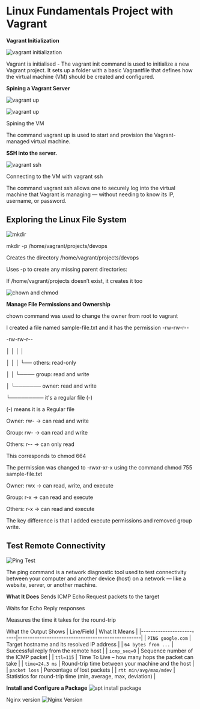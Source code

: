 # Linux Fundamentals Project with Vagrant

**Vagrant Initialization**

![vagrant initialization](image.png)

Vagrant is initialised  - The vagrant init command is used to initialize a new Vagrant project. It sets up a folder with a basic Vagrantfile that defines how the virtual machine (VM) should be created and configured.

**Spining a Vagrant Server**

![vagrant up](image-1.png)

![vagrant up](image-3.png)

Spining the VM

The command vagrant up is used to start and provision the Vagrant-managed virtual machine.

**SSH into the server.**

![vagrant ssh](image-4.png)

Connecting to the VM with vagrant ssh

The command vagrant ssh allows one to securely log into the virtual machine that Vagrant is managing — without needing to know its IP, username, or password.

## Exploring the Linux File System

![mkdir ](image-5.png)

mkdir -p /home/vagrant/projects/devops

Creates the directory /home/vagrant/projects/devops

Uses -p to create any missing parent directories:

If /home/vagrant/projects doesn’t exist, it creates it too

![chown and chmod](image-6.png)

**Manage File Permissions and Ownership**

chown command was used to change the owner from root to vagrant

I created a file named sample-file.txt and it has the permission -rw-rw-r--

-rw-rw-r--

│ │  │  │

│ │  │  └── others: read-only

│ │  └──── group: read and write

│ └─────── owner: read and write

└───────── it's a regular file (-)


(-) means it is a Regular file 

Owner: rw- → can read and write

Group: rw- → can read and write

Others: r-- → can only read

This corresponds to chmod 664

The permission was changed to -rwxr-xr-x using the command chmod 755 sample-file.txt

Owner: rwx → can read, write, and execute

Group: r-x → can read and execute

Others: r-x → can read and execute

The key difference is that I added execute permissions and removed group write.

##  Test Remote Connectivity

![Ping Test](image-7.png)

The ping command is a network diagnostic tool used to test connectivity between your computer and another device (host) on a network — like a website, server, or another machine.

**What It Does**
Sends ICMP Echo Request packets to the target

Waits for Echo Reply responses

Measures the time it takes for the round-trip

What the Output Shows
| Line/Field                | What It Means                                     |
|--------------------------|---------------------------------------------------|
| `PING google.com`        | Target hostname and its resolved IP address       |
| `64 bytes from ...`      | Successful reply from the remote host             |
| `icmp_seq=0`             | Sequence number of the ICMP packet                |
| `ttl=115`                | Time To Live – how many hops the packet can take  |
| `time=24.3 ms`           | Round-trip time between your machine and the host |
| `packet loss`            | Percentage of lost packets                        |
| `rtt min/avg/max/mdev`   | Statistics for round-trip time (min, average, max, deviation) |


**Install and Configure a Package**
![apt install package](image-8.png)

Nginx version
![Nginx Version](image-1.png)